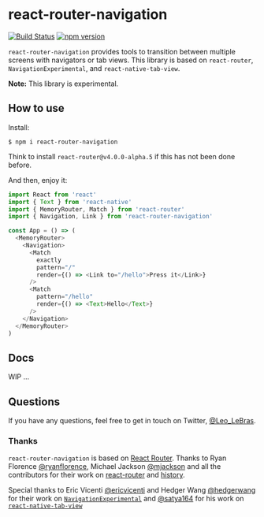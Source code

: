 # react-router-navigation
[![Build Status](https://travis-ci.org/LeoLeBras/react-router-navigation.svg?branch=master)](https://travis-ci.org/LeoLeBras/react-router-navigation)
[![npm version](https://badge.fury.io/js/react-router-navigation.svg)](https://badge.fury.io/js/react-router-navigation)

`react-router-navigation` provides tools to transition between multiple screens with
navigators or tab views. This library is based on `react-router`, `NavigationExperimental`,
and `react-native-tab-view`.

**Note:** This library is experimental.

## How to use
Install:
```shell
$ npm i react-router-navigation
```
Think to install `react-router@v4.0.0-alpha.5` if this has not been done before.

And then, enjoy it:
```js
import React from 'react'
import { Text } from 'react-native'
import { MemoryRouter, Match } from 'react-router'
import { Navigation, Link } from 'react-router-navigation'

const App = () => (
  <MemoryRouter>
    <Navigation>
      <Match
        exactly
        pattern="/"
        render={() => <Link to="/hello">Press it</Link>}
      />
      <Match
        pattern="/hello"
        render={() => <Text>Hello</Text>}
      />
    </Navigation>
  </MemoryRouter>
)
```

## Docs
WIP ...

## Questions
If you have any questions, feel free to get in touch on Twitter, [@Leo_LeBras](https://twitter.com/Leo_LeBras).

### Thanks
`react-router-navigation` is based on [React Router](https://github.com/reactjs/react-router). Thanks to Ryan Florence [@ryanflorence](https://twitter.com/ryanflorence), Michael Jackson [@mjackson](https://twitter.com/mjackson) and all the contributors for their work on [react-router](https://github.com/reactjs/react-router) and [history](https://github.com/mjackson/history).

Special thanks to Eric Vicenti [@ericvicenti](https://twitter.com/ericvicenti) and Hedger Wang [@hedgerwang](https://twitter.com/hedgerwang) for their work on [`NavigationExperimental`](https://github.com/ericvicenti/navigation-rfc) and [@satya164](https://twitter.com/satya164) for his work on [`react-native-tab-view`](https://github.com/react-native-community/react-native-tab-view)
